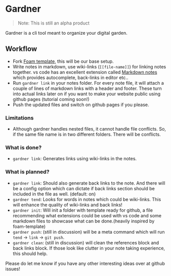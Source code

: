 # Gardner

> Note: This is still an alpha product

Gardner is a cli tool meant to organize your digital garden.

## Workflow

- Fork [Foam template](https://github.com/foambubble/foam-template), this will be our base setup.
- Write notes in markdown, use wiki-links (`[[file-name]]`) for linking notes together.
    vs code has an excellent extension called [Markdown notes](https://marketplace.visualstudio.com/items?itemName=kortina.vscode-markdown-notes) which provides autocomplete, back-links in editor etc..
- Run `gardner link` in your notes folder. For every note file, it will attach a couple of lines of markdown links with a header and footer.
    These turn into actual links later on if you want to make your website public using github pages (tutorial coming soon!)
- Push the updated files and switch on github pages if you please.

### Limitations
- Although gardner handles nested files, it cannot handle file conflicts.
    So, if the same file name is in two different folders. There will be conflicts.

### What is done?

- `gardner link`: Generates links using wiki-links in the notes.

### What is planned?

- `gardner link`: Should also generate back links to the note. And there will be a config option
    which can dictate if back links section should be included in the file as well. (default: on)
- `gardner tend`: Looks for words in notes which could be wiki-links. This will enhance the quality of
    wiki-links and back links!
- `gardner init`: Will init a folder with template ready for github, a file recommending what extensions
    could be used with vs code and some markdown files to showcase what can be done.(heavily inspired by foam-template)
- `gardner push`: (still in discussion) will be a meta command which will run `tend` -> `link` -> `git push`.
- `gardner clean`: (still in discussion) will clean the references block and back links block. If those look like clutter
    in your note taking experience, this should help.
    
Please do let me know if you have any other interesting ideas over at github issues!